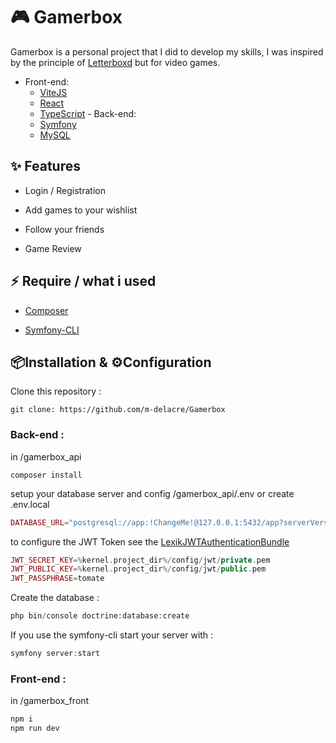 # :video_game: Gamerbox 
Gamerbox is a personal project that I did to develop my skills, I was inspired by the principle of [Letterboxd](https://letterboxd.com/) but for video games.
   - Front-end: 
     - [ViteJS](https://github.com/vitejs/vite)
     - [React](https://github.com/facebook/react)
     - [TypeScript](https://github.com/microsoft/TypeScript)
    - Back-end:
      - [Symfony](https://github.com/symfony/symfony)
      - [MySQL](https://www.mysql.com/fr/)
## :sparkles: Features
*	Login / Registration
+	Add games to your wishlist
-	Follow your friends
* Game Review 

## :zap: Require / what i used
* [Composer](https://getcomposer.org/)
+ [Symfony-CLI](https://symfony.com/download)
## :package:Installation & :gear:Configuration
Clone this repository :
```
git clone: https://github.com/m-delacre/Gamerbox
```
### Back-end : 
in /gamerbox_api
```
composer install
```
setup your database server and config /gamerbox_api/.env or create .env.local
```php
DATABASE_URL="postgresql://app:!ChangeMe!@127.0.0.1:5432/app?serverVersion=16&charset=utf8"
```
to configure the JWT Token see the [LexikJWTAuthenticationBundle](https://github.com/lexik/LexikJWTAuthenticationBundle)
```php
JWT_SECRET_KEY=%kernel.project_dir%/config/jwt/private.pem
JWT_PUBLIC_KEY=%kernel.project_dir%/config/jwt/public.pem
JWT_PASSPHRASE=tomate
```
Create the database :
```php
php bin/console doctrine:database:create
```
If you use the symfony-cli start your server with :
```php
symfony server:start
```
### Front-end : 
in /gamerbox_front
```javascript
npm i
npm run dev
```